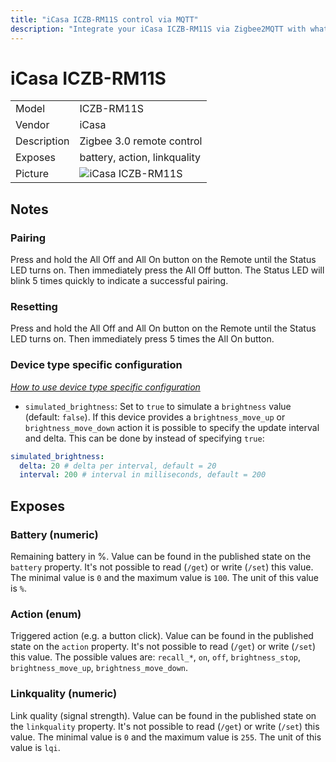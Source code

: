 ```yaml
---
title: "iCasa ICZB-RM11S control via MQTT"
description: "Integrate your iCasa ICZB-RM11S via Zigbee2MQTT with whatever smart home infrastructure you are using without the vendors bridge or gateway."
---
```


<!-- !!!! -->
<!-- ATTENTION: This file is auto-generated through docgen! -->
<!-- You can only edit the "## Notes"-Section. -->
<!-- !!!! -->

# iCasa ICZB-RM11S

|     |     |
|-----|-----|
| Model | ICZB-RM11S  |
| Vendor  | iCasa  |
| Description | Zigbee 3.0 remote control |
| Exposes | battery, action, linkquality |
| Picture | ![iCasa ICZB-RM11S](https://psi-4ward.github.io/zigbee2mqtt.io/images/devices/ICZB-RM11S.jpg) |


## Notes


### Pairing
Press and hold the All Off and All On button on the Remote until the Status LED turns on.
Then immediately press the All Off button.
The Status LED will blink 5 times quickly to indicate a successful pairing.

### Resetting
Press and hold the All Off and All On button on the Remote until the Status LED turns on.
Then immediately press 5 times the All On button.

### Device type specific configuration
*[How to use device type specific configuration](../../guide/configuration/#device-specific-configuration)*

* `simulated_brightness`: Set to `true` to simulate a `brightness` value (default: `false`).
If this device provides a `brightness_move_up` or `brightness_move_down` action it is possible to specify the update
interval and delta. This can be done by instead of specifying `true`:

```yaml
simulated_brightness:
  delta: 20 # delta per interval, default = 20
  interval: 200 # interval in milliseconds, default = 200
```



## Exposes

### Battery (numeric)
Remaining battery in %.
Value can be found in the published state on the `battery` property.
It's not possible to read (`/get`) or write (`/set`) this value.
The minimal value is `0` and the maximum value is `100`.
The unit of this value is `%`.

### Action (enum)
Triggered action (e.g. a button click).
Value can be found in the published state on the `action` property.
It's not possible to read (`/get`) or write (`/set`) this value.
The possible values are: `recall_*`, `on`, `off`, `brightness_stop`, `brightness_move_up`, `brightness_move_down`.

### Linkquality (numeric)
Link quality (signal strength).
Value can be found in the published state on the `linkquality` property.
It's not possible to read (`/get`) or write (`/set`) this value.
The minimal value is `0` and the maximum value is `255`.
The unit of this value is `lqi`.

